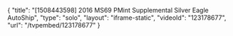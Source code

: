 {
    "title": "[1508443598] 2016 MS69 PMint Supplemental Silver Eagle  AutoShip",
    "type": "solo",
    "layout": "iframe-static",
    "videoId": "123178677",
    "url": "\/tvpembed\/123178677"
}